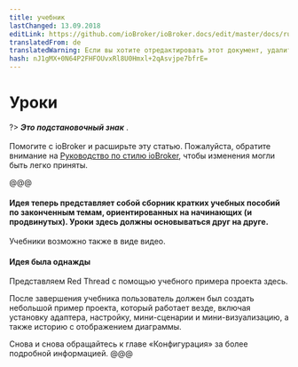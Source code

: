 ```yaml
---
title: учебник
lastChanged: 13.09.2018
editLink: https://github.com/ioBroker/ioBroker.docs/edit/master/docs/ru/tutorial/README.md
translatedFrom: de
translatedWarning: Если вы хотите отредактировать этот документ, удалите поле «translationFrom», в противном случае этот документ будет снова автоматически переведен
hash: nJ1gMX+0N64P2FHFOUvxRl8U0Hmxl+2qAsvjpe7bfrE=
---
```

# Уроки
?> ***Это подстановочный знак*** . <br><br> Помогите с ioBroker и расширьте эту статью. Пожалуйста, обратите внимание на [Руководство по стилю ioBroker](community/styleguidedoc), чтобы изменения могли быть легко приняты.

@@@

#### Идея теперь представляет собой сборник кратких учебных пособий по законченным темам, ориентированных на начинающих (и продвинутых). Уроки здесь должны основываться друг на друге.
Учебники возможно также в виде видео.

#### Идея была однажды
Представляем Red Thread с помощью учебного примера проекта здесь.

После завершения учебника пользователь должен был создать небольшой пример проекта, который работает везде, включая установку адаптера, настройку, мини-сценарии и мини-визуализацию, а также историю с отображением диаграммы.

Снова и снова обращайтесь к главе «Конфигурация» за более подробной информацией.
@@@